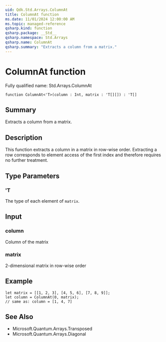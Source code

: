 ```yaml
---
uid: Qdk.Std.Arrays.ColumnAt
title: ColumnAt function
ms.date: 11/01/2024 12:00:00 AM
ms.topic: managed-reference
qsharp.kind: function
qsharp.package: __Std__
qsharp.namespace: Std.Arrays
qsharp.name: ColumnAt
qsharp.summary: "Extracts a column from a matrix."
---
```


# ColumnAt function

Fully qualified name: Std.Arrays.ColumnAt

```qsharp
function ColumnAt<'T>(column : Int, matrix : 'T[][]) : 'T[]
```

## Summary
Extracts a column from a matrix.

## Description
This function extracts a column in a matrix in row-wise order.
Extracting a row corresponds to element access of the first index
and therefore requires no further treatment.

## Type Parameters
### 'T
The type of each element of `matrix`.

## Input
### column
Column of the matrix
### matrix
2-dimensional matrix in row-wise order

## Example
```qsharp
let matrix = [[1, 2, 3], [4, 5, 6], [7, 8, 9]];
let column = ColumnAt(0, matrix);
// same as: column = [1, 4, 7]
```

## See Also
- Microsoft.Quantum.Arrays.Transposed
- Microsoft.Quantum.Arrays.Diagonal

